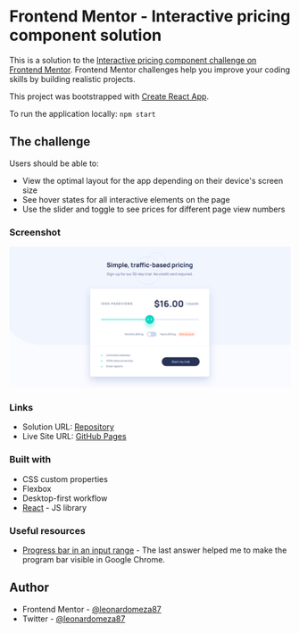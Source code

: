 # Frontend Mentor - Interactive pricing component solution

This is a solution to the [Interactive pricing component challenge on Frontend Mentor](https://www.frontendmentor.io/challenges/interactive-pricing-component-t0m8PIyY8). Frontend Mentor challenges help you improve your coding skills by building realistic projects.

This project was bootstrapped with [Create React App](https://github.com/facebook/create-react-app).

To run the application locally: `npm start`

## The challenge

Users should be able to:

- View the optimal layout for the app depending on their device's screen size
- See hover states for all interactive elements on the page
- Use the slider and toggle to see prices for different page view numbers

### Screenshot

![Screenshot](./src/images/screenshot.png)

### Links

- Solution URL: [Repository](https://github.com/leonardomeza87/interactive-pricing-component)
- Live Site URL: [GitHub Pages](https://leonardomeza87.github.io/interactive-pricing-component/)

### Built with

- CSS custom properties
- Flexbox
- Desktop-first workflow
- [React](https://reactjs.org/) - JS library

### Useful resources

- [Progress bar in an input range](https://stackoverflow.com/questions/38095650/style-input-range-to-look-like-a-progress-bar) - The last answer helped me to make the program bar visible in Google Chrome.

## Author

- Frontend Mentor - [@leonardomeza87](https://www.frontendmentor.io/profile/leonardomeza87)
- Twitter - [@leonardomeza87](https://www.twitter.com/leonardomeza87)
